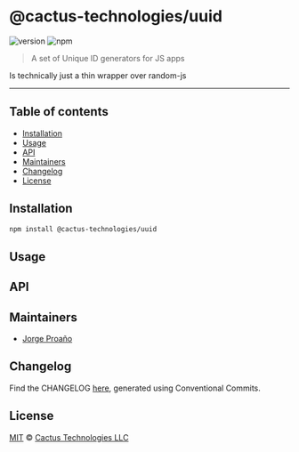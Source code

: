 # @cactus-technologies/uuid

![version](https://img.shields.io/badge/version-1.1.1-green.svg)
![npm](https://img.shields.io/badge/npm-private-red.svg)

> A set of Unique ID generators for JS apps

Is technically just a thin wrapper over random-js

---

## Table of contents

-   [Installation](#installation)
-   [Usage](#usage)
-   [API](#api)
-   [Maintainers](#maintainers)
-   [Changelog](#changelog)
-   [License](#license)

## Installation

```sh
npm install @cactus-technologies/uuid
```

## Usage

## API

## Maintainers

-   [Jorge Proaño](mailto:jorge@cactus.is)

## Changelog

Find the CHANGELOG [here](CHANGELOG.md), generated using Conventional Commits.

## License

[MIT](LICENSE) © [Cactus Technologies LLC](http://www.cactus.is)

